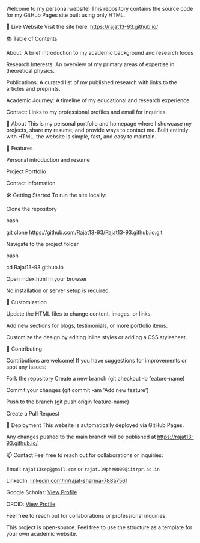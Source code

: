 Welcome to my personal website! This repository contains the source code for my GitHub Pages site built using only HTML.

🌟 Live Website
Visit the site here: https://rajat13-93.github.io/

📚 Table of Contents

About: A brief introduction to my academic background and research focus

Research Interests: An overview of my primary areas of expertise in theoretical physics.

Publications: A curated list of my published research with links to the articles and preprints.

Academic Journey: A timeline of my educational and research experience.

Contact: Links to my professional profiles and email for inquiries.

📝 About
This is my personal portfolio and homepage where I showcase my projects, share my resume, and provide ways to contact me. Built entirely with HTML, the website is simple, fast, and easy to maintain.

🚀 Features

Personal introduction and resume

Project Portfolio

Contact information

🛠️ Getting Started
To run the site locally:

Clone the repository

bash

git clone https://github.com/Rajat13-93/Rajat13-93.github.io.git

Navigate to the project folder

bash

cd Rajat13-93.github.io

Open index.html in your browser

No installation or server setup is required.

🎨 Customization

Update the HTML files to change content, images, or links.

Add new sections for blogs, testimonials, or more portfolio items.

Customize the design by editing inline styles or adding a CSS stylesheet.


🤝 Contributing

Contributions are welcome! If you have suggestions for improvements or spot any issues:

Fork the repository
Create a new branch (git checkout -b feature-name)

Commit your changes (git commit -am 'Add new feature')

Push to the branch (git push origin feature-name)

Create a Pull Request

🚢 Deployment
This website is automatically deployed via GitHub Pages.

Any changes pushed to the main branch will be published at https://rajat13-93.github.io/.

📫 Contact
Feel free to reach out for collaborations or inquiries:

Email: `rajat13sep@gmail.com` or `rajat.19phz0009@iitrpr.ac.in`

LinkedIn: [linkedin.com/in/rajat-sharma-788a7561](https://www.linkedin.com/in/rajat-sharma-788a7561/)

Google Scholar: [View Profile](https://scholar.google.com/citations?user=5HxdwzAAAAAJ&hl=en)

ORCID: [View Profile](https://orcid.org/0000-0002-4882-1313)

Feel free to reach out for collaborations or professional inquiries:


This project is open-source. Feel free to use the structure as a template for your own academic website.


